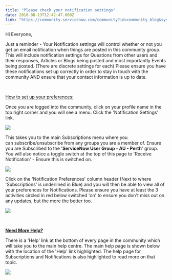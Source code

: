 ```yaml
---
title: "Please check your notification settings"
date: 2018-08-13T12:42:47.000Z
link: "https://community.servicenow.com/community?id=community_blog&sys_id=6147938bdb7f570067a72926ca96190e"
---
```

<p>Hi Everyone,</p>
<p>Just a reminder - Your Notification settings will control whether or not you get an email notification when things are posted in this community group. This will include notification settings for Questions from other users and their responses, Articles or Blogs being posted and most importantly Events being posted. (There are discrete settings for each) Please ensure you have these notifications set up correctly in order to stay in touch with the community AND ensure that your contact information is up to date.</p>
<p> </p>
<p><span style="text-decoration: underline;">How to set up your preferences:</span></p>
<p>Once you are logged into the community, click on your profile name in the top right corner and you will see a menu. Click the &#39;Notification Settings&#39; link.</p>
<p><img style="max-width: 100%; max-height: 480px;" src="b97597c7db3f570067a72926ca96199c.iix" /></p>
<p>This takes you to the main Subscriptions menu where you can subscribe/unsubscribe from any groups you are a member of. Ensure you are Subscribed to the &#39;<strong>ServiceNow User Group - AU - Perth</strong>&#39; group. You will also notice a toggle switch at the top of this page to &#39;Receive Notification&#39; - Ensure this is switched on.</p>
<p><span style="text-decoration: underline;"><img style="max-width: 100%; max-height: 480px;" src="29e55bcfdb3f570067a72926ca9619e2.iix" /></span></p>
<p>Click on the &#39;Notification Preferences&#39; column header (Next to where &#39;Subscriptions&#39; is underlined in Blue) and you will then be able to view all of your preferences for Notifications. Please ensure you have at least the 3 activities circled in red below switched &#39;on&#39; to ensure you don&#39;t miss out on any updates, but the more the better too.</p>
<p><span style="text-decoration: underline;"><img style="max-width: 100%; max-height: 480px;" src="95565783db7f570067a72926ca9619fd.iix" /></span></p>
<p> </p>
<p><strong><span style="text-decoration: underline;">Need More Help?</span></strong></p>
<p>There is a &#39;Help&#39; link at the bottom of every page in the community which will take you to the main help centre. The main help page is shown below with the location of the &#39;Help&#39; link highlighted. The help page for Subscriptions and Notifications is also highlighted to read more on that topic.</p>
<p><img style="max-width: 100%; max-height: 480px;" src="6c05d347db3f570067a72926ca96195c.iix" /></p>